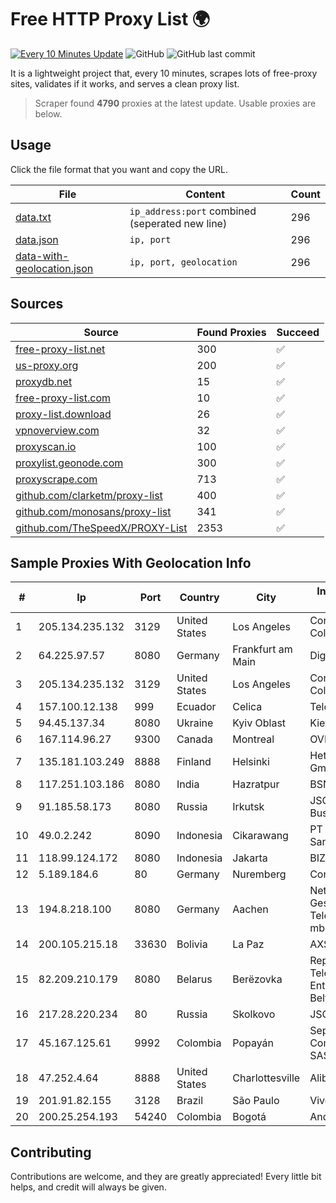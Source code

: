 
# Free HTTP Proxy List 🌍

[![Every 10 Minutes Update](https://github.com/mertguvencli/http-proxy-list/actions/workflows/main.yml/badge.svg?branch=main)](https://github.com/mertguvencli/http-proxy-list/actions/workflows/main.yml)
![GitHub](https://img.shields.io/github/license/mertguvencli/http-proxy-list)
![GitHub last commit](https://img.shields.io/github/last-commit/mertguvencli/http-proxy-list)

It is a lightweight project that, every 10 minutes, scrapes lots of free-proxy sites, validates if it works, and serves a clean proxy list.


> Scraper found **4790** proxies at the latest update. Usable proxies are below.

## Usage

Click the file format that you want and copy the URL.


|File|Content|Count|
|----|-------|-----|
|[data.txt](https://raw.githubusercontent.com/mertguvencli/http-proxy-list/main/proxy-list/data.txt)|`ip_address:port` combined (seperated new line)|296|
|[data.json](https://raw.githubusercontent.com/mertguvencli/http-proxy-list/main/proxy-list/data.json)|`ip, port`|296|
|[data-with-geolocation.json](https://raw.githubusercontent.com/mertguvencli/http-proxy-list/main/proxy-list/data-with-geolocation.json)|`ip, port, geolocation`|296|

## Sources

|Source|Found Proxies|Succeed|
|------|-------------|-------|
|[free-proxy-list.net](https://free-proxy-list.net)|300|✅|
|[us-proxy.org](https://www.us-proxy.org)|200|✅|
|[proxydb.net](http://proxydb.net)|15|✅|
|[free-proxy-list.com](https://free-proxy-list.com/?page=&port=&type%5B%5D=http&type%5B%5D=https&up_time=0&search=Search)|10|✅|
|[proxy-list.download](https://www.proxy-list.download/HTTP)|26|✅|
|[vpnoverview.com](https://vpnoverview.com/privacy/anonymous-browsing/free-proxy-servers)|32|✅|
|[proxyscan.io](https://www.proxyscan.io)|100|✅|
|[proxylist.geonode.com](https://proxylist.geonode.com/api/proxy-list?limit=300&page=1&sort_by=lastChecked&sort_type=desc&protocols=http,https)|300|✅|
|[proxyscrape.com](https://api.proxyscrape.com/v2/?request=displayproxies&protocol=http&timeout=10000&country=all&ssl=all&anonymity=all)|713|✅|
|[github.com/clarketm/proxy-list](https://raw.githubusercontent.com/clarketm/proxy-list/master/proxy-list-raw.txt)|400|✅|
|[github.com/monosans/proxy-list](https://raw.githubusercontent.com/monosans/proxy-list/main/proxies/http.txt)|341|✅|
|[github.com/TheSpeedX/PROXY-List](https://raw.githubusercontent.com/TheSpeedX/PROXY-List/master/http.txt)|2353|✅|


## Sample Proxies With Geolocation Info

|#|Ip|Port|Country|City|Internet Service Provider|
|-|--|----|-------|----|-------------------------|
|1|205.134.235.132|3129|United States|Los Angeles|Corporate Colocation Inc|
|2|64.225.97.57|8080|Germany|Frankfurt am Main|DigitalOcean, LLC|
|3|205.134.235.132|3129|United States|Los Angeles|Corporate Colocation Inc|
|4|157.100.12.138|999|Ecuador|Celica|Telconet S.A|
|5|94.45.137.34|8080|Ukraine|Kyiv Oblast|Kievline LLC|
|6|167.114.96.27|9300|Canada|Montreal|OVH SAS|
|7|135.181.103.249|8888|Finland|Helsinki|Hetzner Online GmbH|
|8|117.251.103.186|8080|India|Hazratpur|BSNL Internet|
|9|91.185.58.173|8080|Russia|Irkutsk|JSC Irkutsk Business Net, Inc.|
|10|49.0.2.242|8090|Indonesia|Cikarawang|PT Usaha Adi Sanggoro|
|11|118.99.124.172|8080|Indonesia|Jakarta|BIZNET|
|12|5.189.184.6|80|Germany|Nuremberg|Contabo GmbH|
|13|194.8.218.100|8080|Germany|Aachen|NetCologne Gesellschaft fur Telekommunikation mbH|
|14|200.105.215.18|33630|Bolivia|La Paz|AXS Bolivia S. A.|
|15|82.209.210.179|8080|Belarus|Berëzovka|Republican Unitary Telecommunication Enterprise Beltelecom|
|16|217.28.220.234|80|Russia|Skolkovo|JSC IOT|
|17|45.167.125.61|9992|Colombia|Popayán|Sepcom Comunicaciones SAS|
|18|47.252.4.64|8888|United States|Charlottesville|Alibaba.com LLC|
|19|201.91.82.155|3128|Brazil|São Paulo|Vivo|
|20|200.25.254.193|54240|Colombia|Bogotá|Andinet ON Line|



## Contributing

Contributions are welcome, and they are greatly appreciated! Every
little bit helps, and credit will always be given.

